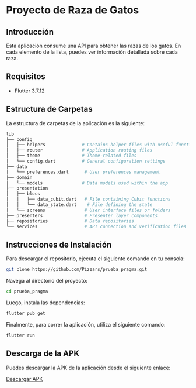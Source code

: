 # Proyecto de Raza de Gatos

## Introducción

Esta aplicación consume una API para obtener las razas de los gatos. En cada elemento de la lista, puedes ver información detallada sobre cada raza.

## Requisitos

- Flutter 3.7.12

## Estructura de Carpetas

La estructura de carpetas de la aplicación es la siguiente:

```bash
lib
├── config
│   ├── helpers              # Contains helper files with useful functionalities
│   ├── router               # Application routing files
│   ├── theme                # Theme-related files
│   └── config.dart          # General configuration settings
├── data
│   └── preferences.dart      # User preferences management
├── domain
│   └── models               # Data models used within the app
├── presentation
│   ├── blocs
│   │   ├── data_cubit.dart   # File containing Cubit functions
│   │   └── data_state.dart    # File defining the state
│   └── screens               # User interface files or folders
├── presenters                # Presenter layer components
├── repositories              # Data repositories
└── services                  # API connection and verification files
```

## Instrucciones de Instalación

Para descargar el repositorio, ejecuta el siguiente comando en tu consola:

```bash
git clone https://github.com/Pizzars/prueba_pragma.git
```
Navega al directorio del proyecto:
```bash
cd prueba_pragma
```
Luego, instala las dependencias:
```bash
flutter pub get
```
Finalmente, para correr la aplicación, utiliza el siguiente comando:
```bash
flutter run
```
## Descarga de la APK

Puedes descargar la APK de la aplicación desde el siguiente enlace:

[Descargar APK](https://drive.google.com/file/d/1eZ-EbhpkgTCgVg1FTgD5DLF3aYErczKX/view?usp=sharing)

